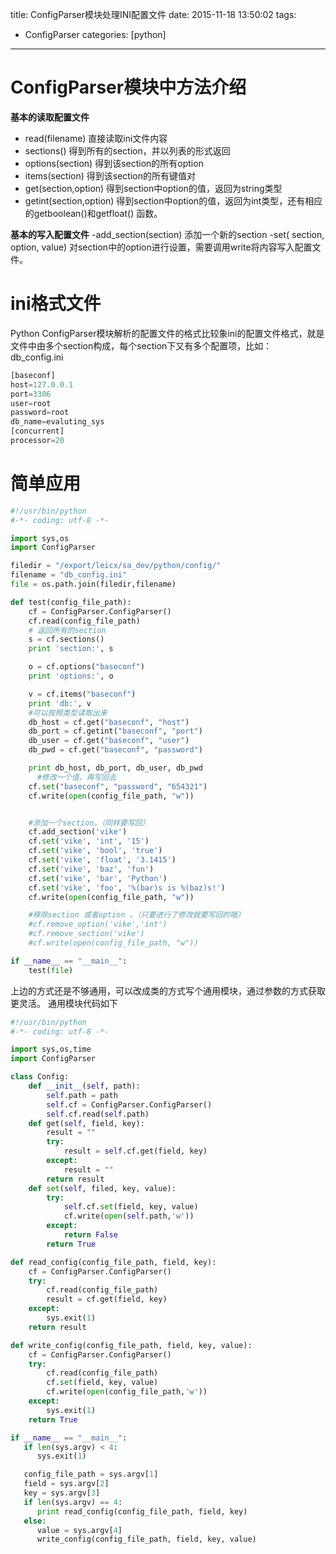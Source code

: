 title: ConfigParser模块处理INI配置文件
date: 2015-11-18 13:50:02
tags:
 - ConfigParser
categories: [python]

---
# ConfigParser模块中方法介绍
**基本的读取配置文件**
- read(filename) 直接读取ini文件内容
- sections() 得到所有的section，并以列表的形式返回
- options(section) 得到该section的所有option
- items(section) 得到该section的所有键值对
- get(section,option) 得到section中option的值，返回为string类型
- getint(section,option) 得到section中option的值，返回为int类型，还有相应的getboolean()和getfloat() 函数。
<!--more -->

**基本的写入配置文件**
-add_section(section) 添加一个新的section
-set( section, option, value) 对section中的option进行设置，需要调用write将内容写入配置文件。

# ini格式文件
Python ConfigParser模块解析的配置文件的格式比较象ini的配置文件格式，就是文件中由多个section构成，每个section下又有多个配置项，比如：  
db_config.ini
```python
[baseconf]
host=127.0.0.1
port=3306
user=root
password=root
db_name=evaluting_sys
[concurrent]
processor=20
```
# 简单应用
```python
#!/usr/bin/python
#-*- coding: utf-8 -*-

import sys,os
import ConfigParser

filedir = "/export/leicx/sa_dev/python/config/"
filename = "db_config.ini"
file = os.path.join(filedir,filename)

def test(config_file_path):
    cf = ConfigParser.ConfigParser()
    cf.read(config_file_path)
    # 返回所有的section
    s = cf.sections()
    print 'section:', s

    o = cf.options("baseconf")
    print 'options:', o

    v = cf.items("baseconf")
    print 'db:', v
    #可以按照类型读取出来
    db_host = cf.get("baseconf", "host")
    db_port = cf.getint("baseconf", "port")
    db_user = cf.get("baseconf", "user")
    db_pwd = cf.get("baseconf", "password")

    print db_host, db_port, db_user, db_pwd
	  #修改一个值，再写回去
    cf.set("baseconf", "password", "654321")
    cf.write(open(config_file_path, "w"))


    #添加一个section。（同样要写回）  
    cf.add_section('vike')
    cf.set('vike', 'int', '15')
    cf.set('vike', 'bool', 'true')
    cf.set('vike', 'float', '3.1415')
    cf.set('vike', 'baz', 'fun')
    cf.set('vike', 'bar', 'Python')
    cf.set('vike', 'foo', '%(bar)s is %(baz)s!')
    cf.write(open(config_file_path, "w"))

    #移除section 或者option 。（只要进行了修改就要写回的哦）  
    #cf.remove_option('vike','int')  
    #cf.remove_section('vike')  
    #cf.write(open(config_file_path, "w")) 

if __name__ == "__main__":
    test(file)

```
上边的方式还是不够通用，可以改成类的方式写个通用模块，通过参数的方式获取更灵活。
通用模块代码如下

```python
#!/usr/bin/python
#-*- coding: utf-8 -*-

import sys,os,time
import ConfigParser

class Config:
    def __init__(self, path):
        self.path = path
        self.cf = ConfigParser.ConfigParser()
        self.cf.read(self.path)
    def get(self, field, key):
        result = ""
        try:
            result = self.cf.get(field, key)
        except:
            result = ""
        return result
    def set(self, filed, key, value):
        try:
            self.cf.set(field, key, value)
            cf.write(open(self.path,'w'))
        except:
            return False
        return True

def read_config(config_file_path, field, key): 
    cf = ConfigParser.ConfigParser()
    try:
        cf.read(config_file_path)
        result = cf.get(field, key)
    except:
        sys.exit(1)
    return result

def write_config(config_file_path, field, key, value):
    cf = ConfigParser.ConfigParser()
    try:
        cf.read(config_file_path)
        cf.set(field, key, value)
        cf.write(open(config_file_path,'w'))
    except:
        sys.exit(1)
    return True

if __name__ == "__main__":
   if len(sys.argv) < 4:
      sys.exit(1)

   config_file_path = sys.argv[1] 
   field = sys.argv[2]
   key = sys.argv[3]
   if len(sys.argv) == 4:
      print read_config(config_file_path, field, key)
   else:
      value = sys.argv[4]
      write_config(config_file_path, field, key, value)

```



